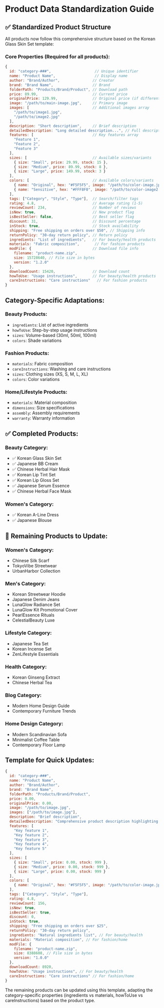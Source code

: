 # Product Data Standardization Guide

## ✅ **Standardized Product Structure**

All products now follow this comprehensive structure based on the Korean Glass Skin Set template:

### **Core Properties (Required for all products):**
```javascript
{
  id: "category-###",                    // Unique identifier
  name: "Product Name",                  // Display name
  author: "Brand/Author",               // Creator
  brand: "Brand Name",                  // Brand
  folderPath: "Products/Brand/Product", // Download path
  price: 89.99,                         // Current price
  originalPrice: 129.99,                // Original price (if different)
  image: "/path/to/main-image.jpg",     // Primary image
  images: [                             // Additional images array
    "/path/to/image1.jpg",
    "/path/to/image2.jpg"
  ],
  description: "Short description",     // Brief description
  detailedDescription: "Long detailed description...", // Full description
  features: [                           // Key features array
    "Feature 1",
    "Feature 2",
    "Feature 3"
  ],
  sizes: [                              // Available sizes/variants
    { size: "Small", price: 29.99, stock: 15 },
    { size: "Medium", price: 89.99, stock: 8 },
    { size: "Large", price: 149.99, stock: 3 }
  ],
  colors: [                             // Available colors/variants
    { name: "Original", hex: "#F5F5F5", image: "/path/to/color-image.jpg" },
    { name: "Sensitive", hex: "#FFF8F0", image: "/path/to/color-image2.jpg" }
  ],
  tags: ["Category", "Style", "Type"],  // Search/filter tags
  rating: 4.8,                          // Average rating (1-5)
  reviewCount: 234,                     // Number of reviews
  isNew: true,                          // New product flag
  isBestSeller: false,                  // Best seller flag
  discount: 31,                         // Discount percentage
  inStock: true,                        // Stock availability
  shipping: "Free shipping on orders over $50", // Shipping info
  returnPolicy: "30-day return policy", // Return policy
  ingredients: "List of ingredients",   // For beauty/health products
  materials: "Fabric composition",       // For fashion products
  modFile: {                            // Download file info
    filename: "product-name.zip",
    size: 15728640, // File size in bytes
    version: "1.2.0"
  },
  downloadCount: 15420,                 // Download count
  howToUse: "Usage instructions",       // For beauty/health products
  careInstructions: "Care instructions"   // For fashion products
}
```

## **Category-Specific Adaptations:**

### **Beauty Products:**
- `ingredients`: List of active ingredients
- `howToUse`: Step-by-step usage instructions
- `sizes`: Volume-based (30ml, 50ml, 100ml)
- `colors`: Shade variations

### **Fashion Products:**
- `materials`: Fabric composition
- `careInstructions`: Washing and care instructions
- `sizes`: Clothing sizes (XS, S, M, L, XL)
- `colors`: Color variations

### **Home/Lifestyle Products:**
- `materials`: Material composition
- `dimensions`: Size specifications
- `assembly`: Assembly requirements
- `warranty`: Warranty information

## **✅ Completed Products:**

### **Beauty Category:**
- ✅ Korean Glass Skin Set 
- ✅ Japanese BB Cream
- ✅ Chinese Herbal Hair Mask
- ✅ Korean Lip Tint Set
- ✅ Korean Lip Gloss Set 
- ✅ Japanese Serum Essence 
- ✅ Chinese Herbal Face Mask 

### **Women's Category:**
- ✅ Korean A-Line Dress
- ✅ Japanese Blouse

## **🔄 Remaining Products to Update:**

### **Women's Category:**
- Chinese Silk Scarf
- TokyoVibe Streetwear
- UrbanHarbor Collection

### **Men's Category:**
- Korean Streetwear Hoodie
- Japanese Denim Jeans
- LunaGlow Radiance Set
- LunaGlow Kit Promotional Cover
- PearlEssence Rituals
- CelestialBeauty Luxe

### **Lifestyle Category:**
- Japanese Tea Set
- Korean Incense Set
- ZenLifestyle Essentials

### **Health Category:**
- Korean Ginseng Extract
- Chinese Herbal Tea

### **Blog Category:**
- Modern Home Design Guide
- Contemporary Furniture Trends

### **Home Design Category:**
- Modern Scandinavian Sofa
- Minimalist Coffee Table
- Contemporary Floor Lamp

## **Template for Quick Updates:**

```javascript
{
  id: "category-###",
  name: "Product Name",
  author: "Brand/Author",
  brand: "Brand Name",
  folderPath: "Products/Brand/Product",
  price: 0.00,
  originalPrice: 0.00,
  image: "/path/to/image.jpg",
  images: ["/path/to/image.jpg"],
  description: "Brief description",
  detailedDescription: "Comprehensive product description highlighting key benefits and features...",
  features: [
    "Key feature 1",
    "Key feature 2",
    "Key feature 3",
    "Key feature 4",
    "Key feature 5"
  ],
  sizes: [
    { size: "Small", price: 0.00, stock: 999 },
    { size: "Medium", price: 0.00, stock: 999 },
    { size: "Large", price: 0.00, stock: 999 }
  ],
  colors: [
    { name: "Original", hex: "#F5F5F5", image: "/path/to/color-image.jpg" }
  ],
  tags: ["Category", "Style", "Type"],
  rating: 4.8,
  reviewCount: 156,
  isNew: true,
  isBestSeller: true,
  discount: 0,
  inStock: true,
  shipping: "Free shipping on orders over $25",
  returnPolicy: "30-day return policy",
  ingredients: "Natural ingredients list", // For beauty/health
  materials: "Material composition", // For fashion/home
  modFile: {
    filename: "product-name.zip",
    size: 8388608, // File size in bytes
    version: "1.0.0"
  },
  downloadCount: 8920,
  howToUse: "Usage instructions", // For beauty/health
  careInstructions: "Care instructions" // For fashion/home
}
```

The remaining products can be updated using this template, adapting the category-specific properties (ingredients vs materials, howToUse vs careInstructions) based on the product type.
